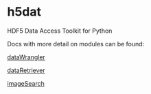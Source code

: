 # h5dat
HDF5 Data Access Toolkit for Python

Docs with more detail on modules can be found:

[dataWrangler](htmldoc/dataWrangler.html)

[dataRetriever](htmldoc/dataRetriever.html)

[imageSearch](htmldoc/imageSearch.html)

